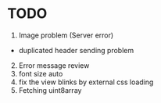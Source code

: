 # TODO

1. Image problem (Server error)

- duplicated header sending problem

2. Error message review
3. font size auto
4. fix the view blinks by external css loading
5. Fetching uint8array
